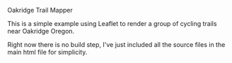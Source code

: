 Oakridge Trail Mapper

This is a simple example using Leaflet to render a group of cycling trails near Oakridge Oregon. 

Right now there is no build step, I've just included all the source files in the main html file for simplicity. 
